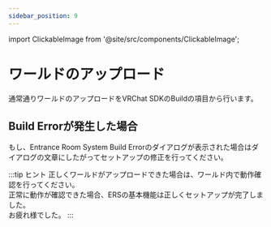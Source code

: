 ```yaml
---
sidebar_position: 9
---
```


import ClickableImage from '@site/src/components/ClickableImage';

# ワールドのアップロード

通常通りワールドのアップロードをVRChat SDKのBuildの項目から行います。

<ClickableImage src="/img/world-upload--vrchat-sdk-build.png" alt="VRChat SDKのBuild項目" />

## Build Errorが発生した場合

<ClickableImage src="/img/world-upload--build-error.png" alt="Build Error" />

もし、Entrance Room System Build Errorのダイアログが表示された場合はダイアログの文章にしたがってセットアップの修正を行ってください。

:::tip ヒント
正しくワールドがアップロードできた場合は、ワールド内で動作確認を行ってください。  
正常に動作が確認できた場合、ERSの基本機能は正しくセットアップが完了しました。  
お疲れ様でした。
:::
